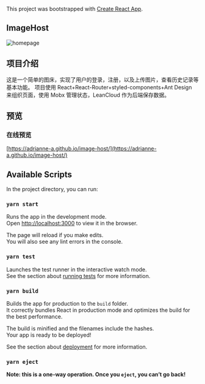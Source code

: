 This project was bootstrapped with [Create React App](https://github.com/facebook/create-react-app).

## ImageHost

![homepage](./README/homepage.png)

## 项目介绍

这是一个简单的图床，实现了用户的登录，注册，以及上传图片，查看历史记录等基本功能。
项目使用 React+React-Router+styled-components+Ant Design 来组织页面，使用 Mobx 管理状态，LeanCloud 作为后端保存数据。

## 预览

### 在线预览

[https://adrianne-a.github.io/image-host/](https://adrianne-a.github.io/image-host/)

## Available Scripts

In the project directory, you can run:

### `yarn start`

Runs the app in the development mode.<br />
Open [http://localhost:3000](http://localhost:3000) to view it in the browser.

The page will reload if you make edits.<br />
You will also see any lint errors in the console.

### `yarn test`

Launches the test runner in the interactive watch mode.<br />
See the section about [running tests](https://facebook.github.io/create-react-app/docs/running-tests) for more information.

### `yarn build`

Builds the app for production to the `build` folder.<br />
It correctly bundles React in production mode and optimizes the build for the best performance.

The build is minified and the filenames include the hashes.<br />
Your app is ready to be deployed!

See the section about [deployment](https://facebook.github.io/create-react-app/docs/deployment) for more information.

### `yarn eject`

**Note: this is a one-way operation. Once you `eject`, you can’t go back!**
